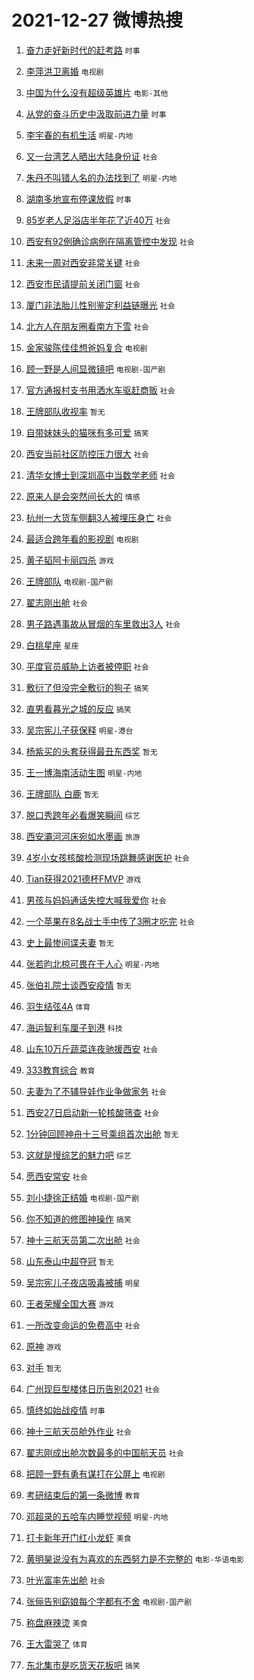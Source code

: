 # 2021-12-27 微博热搜 
1. [奋力走好新时代的赶考路](https://m.weibo.cn/search?containerid=100103type%3D1%26t%3D10%26q%3D%23%E5%A5%8B%E5%8A%9B%E8%B5%B0%E5%A5%BD%E6%96%B0%E6%97%B6%E4%BB%A3%E7%9A%84%E8%B5%B6%E8%80%83%E8%B7%AF%23&isnewpage=1&extparam=seat%3D1%26pos%3D0%26dgr%3D0%26c_type%3D51%26filter_type%3Drealtimehot%26cate%3D10103%26display_time%3D1640561164%26pre_seqid%3D1640561164440020597394&luicode=10000011&lfid=106003type%3D25%26t%3D3%26disable_hot%3D1%26filter_type%3Drealtimehot) `时事` 

2. [李萍洪卫离婚](https://m.weibo.cn/search?containerid=100103type%3D1%26t%3D10%26q%3D%23%E6%9D%8E%E8%90%8D%E6%B4%AA%E5%8D%AB%E7%A6%BB%E5%A9%9A%23&isnewpage=1&extparam=seat%3D1%26filter_type%3Drealtimehot%26dgr%3D0%26cate%3D0%26pos%3D0%26realpos%3D1%26flag%3D0%26c_type%3D31%26display_time%3D1640561164%26pre_seqid%3D1640561164440020597394&luicode=10000011&lfid=106003type%3D25%26t%3D3%26disable_hot%3D1%26filter_type%3Drealtimehot) `电视剧` 

3. [中国为什么没有超级英雄片](https://m.weibo.cn/search?containerid=100103type%3D1%26t%3D10%26q%3D%23%E4%B8%AD%E5%9B%BD%E4%B8%BA%E4%BB%80%E4%B9%88%E6%B2%A1%E6%9C%89%E8%B6%85%E7%BA%A7%E8%8B%B1%E9%9B%84%E7%89%87%23&isnewpage=1&extparam=seat%3D1%26filter_type%3Drealtimehot%26dgr%3D0%26cate%3D0%26pos%3D1%26realpos%3D2%26flag%3D0%26c_type%3D31%26display_time%3D1640561164%26pre_seqid%3D1640561164440020597394&luicode=10000011&lfid=106003type%3D25%26t%3D3%26disable_hot%3D1%26filter_type%3Drealtimehot) `电影-其他` 

4. [从党的奋斗历史中汲取前进力量](https://m.weibo.cn/search?containerid=100103type%3D1%26t%3D10%26q%3D%23%E4%BB%8E%E5%85%9A%E7%9A%84%E5%A5%8B%E6%96%97%E5%8E%86%E5%8F%B2%E4%B8%AD%E6%B1%B2%E5%8F%96%E5%89%8D%E8%BF%9B%E5%8A%9B%E9%87%8F%23&isnewpage=1&extparam=seat%3D1%26filter_type%3Drealtimehot%26dgr%3D0%26cate%3D0%26pos%3D2%26realpos%3D3%26flag%3D0%26c_type%3D31%26display_time%3D1640561164%26pre_seqid%3D1640561164440020597394&luicode=10000011&lfid=106003type%3D25%26t%3D3%26disable_hot%3D1%26filter_type%3Drealtimehot) `时事` 

5. [李宇春的有机生活](https://m.weibo.cn/search?containerid=100103type%3D1%26t%3D10%26q%3D%23%E6%9D%8E%E5%AE%87%E6%98%A5%E7%9A%84%E6%9C%89%E6%9C%BA%E7%94%9F%E6%B4%BB%23&isnewpage=1&extparam=seat%3D1%26filter_type%3Drealtimehot%26dgr%3D0%26cate%3D0%26topic_ad%3D1%26pos%3D3%26c_type%3D31%26adid%3D143588%26display_time%3D1640561164%26pre_seqid%3D1640561164440020597394&luicode=10000011&lfid=106003type%3D25%26t%3D3%26disable_hot%3D1%26filter_type%3Drealtimehot) `明星-内地` 

6. [又一台湾艺人晒出大陆身份证](https://m.weibo.cn/search?containerid=100103type%3D1%26t%3D10%26q%3D%23%E5%8F%88%E4%B8%80%E5%8F%B0%E6%B9%BE%E8%89%BA%E4%BA%BA%E6%99%92%E5%87%BA%E5%A4%A7%E9%99%86%E8%BA%AB%E4%BB%BD%E8%AF%81%23&isnewpage=1&extparam=seat%3D1%26filter_type%3Drealtimehot%26dgr%3D0%26cate%3D0%26pos%3D4%26realpos%3D4%26flag%3D2%26c_type%3D31%26display_time%3D1640561164%26pre_seqid%3D1640561164440020597394&luicode=10000011&lfid=106003type%3D25%26t%3D3%26disable_hot%3D1%26filter_type%3Drealtimehot) `社会` 

7. [朱丹不叫错人名的办法找到了](https://m.weibo.cn/search?containerid=100103type%3D1%26t%3D10%26q%3D%23%E6%9C%B1%E4%B8%B9%E4%B8%8D%E5%8F%AB%E9%94%99%E4%BA%BA%E5%90%8D%E7%9A%84%E5%8A%9E%E6%B3%95%E6%89%BE%E5%88%B0%E4%BA%86%23&isnewpage=1&extparam=seat%3D1%26filter_type%3Drealtimehot%26dgr%3D0%26cate%3D0%26pos%3D5%26realpos%3D5%26flag%3D0%26c_type%3D31%26display_time%3D1640561164%26pre_seqid%3D1640561164440020597394&luicode=10000011&lfid=106003type%3D25%26t%3D3%26disable_hot%3D1%26filter_type%3Drealtimehot) `明星-内地` 

8. [湖南多地宣布停课放假](https://m.weibo.cn/search?containerid=100103type%3D1%26t%3D10%26q%3D%23%E6%B9%96%E5%8D%97%E5%A4%9A%E5%9C%B0%E5%AE%A3%E5%B8%83%E5%81%9C%E8%AF%BE%E6%94%BE%E5%81%87%23&isnewpage=1&extparam=seat%3D1%26filter_type%3Drealtimehot%26dgr%3D0%26cate%3D0%26pos%3D6%26realpos%3D6%26flag%3D2%26c_type%3D31%26display_time%3D1640561164%26pre_seqid%3D1640561164440020597394&luicode=10000011&lfid=106003type%3D25%26t%3D3%26disable_hot%3D1%26filter_type%3Drealtimehot) `时事` 

9. [85岁老人足浴店半年花了近40万](https://m.weibo.cn/search?containerid=100103type%3D1%26t%3D10%26q%3D%2385%E5%B2%81%E8%80%81%E4%BA%BA%E8%B6%B3%E6%B5%B4%E5%BA%97%E5%8D%8A%E5%B9%B4%E8%8A%B1%E4%BA%86%E8%BF%9140%E4%B8%87%23&isnewpage=1&extparam=seat%3D1%26filter_type%3Drealtimehot%26dgr%3D0%26cate%3D0%26pos%3D7%26realpos%3D7%26flag%3D0%26c_type%3D31%26display_time%3D1640561164%26pre_seqid%3D1640561164440020597394&luicode=10000011&lfid=106003type%3D25%26t%3D3%26disable_hot%3D1%26filter_type%3Drealtimehot) `社会` 

10. [西安有92例确诊病例在隔离管控中发现](https://m.weibo.cn/search?containerid=100103type%3D1%26t%3D10%26q%3D%23%E8%A5%BF%E5%AE%89%E6%9C%8992%E4%BE%8B%E7%A1%AE%E8%AF%8A%E7%97%85%E4%BE%8B%E5%9C%A8%E9%9A%94%E7%A6%BB%E7%AE%A1%E6%8E%A7%E4%B8%AD%E5%8F%91%E7%8E%B0%23&isnewpage=1&extparam=seat%3D1%26filter_type%3Drealtimehot%26dgr%3D0%26cate%3D0%26pos%3D8%26realpos%3D8%26flag%3D0%26c_type%3D31%26display_time%3D1640561164%26pre_seqid%3D1640561164440020597394&luicode=10000011&lfid=106003type%3D25%26t%3D3%26disable_hot%3D1%26filter_type%3Drealtimehot) `社会` 

11. [未来一周对西安非常关键](https://m.weibo.cn/search?containerid=100103type%3D1%26t%3D10%26q%3D%23%E6%9C%AA%E6%9D%A5%E4%B8%80%E5%91%A8%E5%AF%B9%E8%A5%BF%E5%AE%89%E9%9D%9E%E5%B8%B8%E5%85%B3%E9%94%AE%23&isnewpage=1&extparam=seat%3D1%26filter_type%3Drealtimehot%26dgr%3D0%26cate%3D0%26pos%3D9%26realpos%3D9%26flag%3D0%26c_type%3D31%26display_time%3D1640561164%26pre_seqid%3D1640561164440020597394&luicode=10000011&lfid=106003type%3D25%26t%3D3%26disable_hot%3D1%26filter_type%3Drealtimehot) `社会` 

12. [西安市民请提前关闭门窗](https://m.weibo.cn/search?containerid=100103type%3D1%26t%3D10%26q%3D%23%E8%A5%BF%E5%AE%89%E5%B8%82%E6%B0%91%E8%AF%B7%E6%8F%90%E5%89%8D%E5%85%B3%E9%97%AD%E9%97%A8%E7%AA%97%23&isnewpage=1&extparam=seat%3D1%26filter_type%3Drealtimehot%26dgr%3D0%26cate%3D0%26pos%3D10%26realpos%3D10%26flag%3D0%26c_type%3D31%26display_time%3D1640561164%26pre_seqid%3D1640561164440020597394&luicode=10000011&lfid=106003type%3D25%26t%3D3%26disable_hot%3D1%26filter_type%3Drealtimehot) `社会` 

13. [厦门非法胎儿性别鉴定利益链曝光](https://m.weibo.cn/search?containerid=100103type%3D1%26t%3D10%26q%3D%23%E5%8E%A6%E9%97%A8%E9%9D%9E%E6%B3%95%E8%83%8E%E5%84%BF%E6%80%A7%E5%88%AB%E9%89%B4%E5%AE%9A%E5%88%A9%E7%9B%8A%E9%93%BE%E6%9B%9D%E5%85%89%23&isnewpage=1&extparam=seat%3D1%26filter_type%3Drealtimehot%26dgr%3D0%26cate%3D0%26pos%3D11%26realpos%3D11%26flag%3D0%26c_type%3D31%26display_time%3D1640561164%26pre_seqid%3D1640561164440020597394&luicode=10000011&lfid=106003type%3D25%26t%3D3%26disable_hot%3D1%26filter_type%3Drealtimehot) `社会` 

14. [北方人在朋友圈看南方下雪](https://m.weibo.cn/search?containerid=100103type%3D1%26t%3D10%26q%3D%23%E5%8C%97%E6%96%B9%E4%BA%BA%E5%9C%A8%E6%9C%8B%E5%8F%8B%E5%9C%88%E7%9C%8B%E5%8D%97%E6%96%B9%E4%B8%8B%E9%9B%AA%23&isnewpage=1&extparam=seat%3D1%26filter_type%3Drealtimehot%26dgr%3D0%26cate%3D0%26pos%3D12%26realpos%3D12%26flag%3D1%26c_type%3D31%26display_time%3D1640561164%26pre_seqid%3D1640561164440020597394&luicode=10000011&lfid=106003type%3D25%26t%3D3%26disable_hot%3D1%26filter_type%3Drealtimehot) `社会` 

15. [金家骏陈佳佳想爸妈复合](https://m.weibo.cn/search?containerid=100103type%3D1%26t%3D10%26q%3D%23%E9%87%91%E5%AE%B6%E9%AA%8F%E9%99%88%E4%BD%B3%E4%BD%B3%E6%83%B3%E7%88%B8%E5%A6%88%E5%A4%8D%E5%90%88%23&isnewpage=1&extparam=seat%3D1%26filter_type%3Drealtimehot%26dgr%3D0%26cate%3D0%26pos%3D13%26realpos%3D13%26flag%3D0%26c_type%3D31%26display_time%3D1640561164%26pre_seqid%3D1640561164440020597394&luicode=10000011&lfid=106003type%3D25%26t%3D3%26disable_hot%3D1%26filter_type%3Drealtimehot) `电视剧` 

16. [顾一野是人间显微镜吧](https://m.weibo.cn/search?containerid=100103type%3D1%26t%3D10%26q%3D%23%E9%A1%BE%E4%B8%80%E9%87%8E%E6%98%AF%E4%BA%BA%E9%97%B4%E6%98%BE%E5%BE%AE%E9%95%9C%E5%90%A7%23&isnewpage=1&extparam=seat%3D1%26filter_type%3Drealtimehot%26dgr%3D0%26cate%3D0%26pos%3D14%26realpos%3D14%26flag%3D0%26c_type%3D31%26display_time%3D1640561164%26pre_seqid%3D1640561164440020597394&luicode=10000011&lfid=106003type%3D25%26t%3D3%26disable_hot%3D1%26filter_type%3Drealtimehot) `电视剧-国产剧` 

17. [官方通报村支书用洒水车驱赶商贩](https://m.weibo.cn/search?containerid=100103type%3D1%26t%3D10%26q%3D%23%E5%AE%98%E6%96%B9%E9%80%9A%E6%8A%A5%E6%9D%91%E6%94%AF%E4%B9%A6%E7%94%A8%E6%B4%92%E6%B0%B4%E8%BD%A6%E9%A9%B1%E8%B5%B6%E5%95%86%E8%B4%A9%23&isnewpage=1&extparam=seat%3D1%26filter_type%3Drealtimehot%26dgr%3D0%26cate%3D0%26pos%3D15%26realpos%3D15%26flag%3D1%26c_type%3D31%26display_time%3D1640561164%26pre_seqid%3D1640561164440020597394&luicode=10000011&lfid=106003type%3D25%26t%3D3%26disable_hot%3D1%26filter_type%3Drealtimehot) `社会` 

18. [王牌部队收视率](https://m.weibo.cn/search?containerid=100103type%3D1%26t%3D10%26q%3D%23%E7%8E%8B%E7%89%8C%E9%83%A8%E9%98%9F%E6%94%B6%E8%A7%86%E7%8E%87%23&isnewpage=1&extparam=seat%3D1%26filter_type%3Drealtimehot%26dgr%3D0%26cate%3D0%26pos%3D16%26realpos%3D16%26flag%3D0%26c_type%3D31%26display_time%3D1640561164%26pre_seqid%3D1640561164440020597394&luicode=10000011&lfid=106003type%3D25%26t%3D3%26disable_hot%3D1%26filter_type%3Drealtimehot) `暂无` 

19. [自带妹妹头的猫咪有多可爱](https://m.weibo.cn/search?containerid=100103type%3D1%26t%3D10%26q%3D%23%E8%87%AA%E5%B8%A6%E5%A6%B9%E5%A6%B9%E5%A4%B4%E7%9A%84%E7%8C%AB%E5%92%AA%E6%9C%89%E5%A4%9A%E5%8F%AF%E7%88%B1%23&isnewpage=1&extparam=seat%3D1%26filter_type%3Drealtimehot%26dgr%3D0%26cate%3D0%26pos%3D17%26realpos%3D17%26flag%3D0%26c_type%3D31%26display_time%3D1640561164%26pre_seqid%3D1640561164440020597394&luicode=10000011&lfid=106003type%3D25%26t%3D3%26disable_hot%3D1%26filter_type%3Drealtimehot) `搞笑` 

20. [西安当前社区防控压力很大](https://m.weibo.cn/search?containerid=100103type%3D1%26t%3D10%26q%3D%23%E8%A5%BF%E5%AE%89%E5%BD%93%E5%89%8D%E7%A4%BE%E5%8C%BA%E9%98%B2%E6%8E%A7%E5%8E%8B%E5%8A%9B%E5%BE%88%E5%A4%A7%23&isnewpage=1&extparam=seat%3D1%26filter_type%3Drealtimehot%26dgr%3D0%26cate%3D0%26pos%3D18%26realpos%3D18%26flag%3D1%26c_type%3D31%26display_time%3D1640561164%26pre_seqid%3D1640561164440020597394&luicode=10000011&lfid=106003type%3D25%26t%3D3%26disable_hot%3D1%26filter_type%3Drealtimehot) `社会` 

21. [清华女博士到深圳高中当数学老师](https://m.weibo.cn/search?containerid=100103type%3D1%26t%3D10%26q%3D%23%E6%B8%85%E5%8D%8E%E5%A5%B3%E5%8D%9A%E5%A3%AB%E5%88%B0%E6%B7%B1%E5%9C%B3%E9%AB%98%E4%B8%AD%E5%BD%93%E6%95%B0%E5%AD%A6%E8%80%81%E5%B8%88%23&isnewpage=1&extparam=seat%3D1%26filter_type%3Drealtimehot%26dgr%3D0%26cate%3D0%26pos%3D19%26realpos%3D19%26flag%3D0%26c_type%3D31%26display_time%3D1640561164%26pre_seqid%3D1640561164440020597394&luicode=10000011&lfid=106003type%3D25%26t%3D3%26disable_hot%3D1%26filter_type%3Drealtimehot) `社会` 

22. [原来人是会突然间长大的](https://m.weibo.cn/search?containerid=100103type%3D1%26t%3D10%26q%3D%23%E5%8E%9F%E6%9D%A5%E4%BA%BA%E6%98%AF%E4%BC%9A%E7%AA%81%E7%84%B6%E9%97%B4%E9%95%BF%E5%A4%A7%E7%9A%84%23&isnewpage=1&extparam=seat%3D1%26filter_type%3Drealtimehot%26dgr%3D0%26cate%3D0%26pos%3D20%26realpos%3D20%26flag%3D0%26c_type%3D31%26display_time%3D1640561164%26pre_seqid%3D1640561164440020597394&luicode=10000011&lfid=106003type%3D25%26t%3D3%26disable_hot%3D1%26filter_type%3Drealtimehot) `情感` 

23. [杭州一大货车侧翻3人被埋压身亡](https://m.weibo.cn/search?containerid=100103type%3D1%26t%3D10%26q%3D%23%E6%9D%AD%E5%B7%9E%E4%B8%80%E5%A4%A7%E8%B4%A7%E8%BD%A6%E4%BE%A7%E7%BF%BB3%E4%BA%BA%E8%A2%AB%E5%9F%8B%E5%8E%8B%E8%BA%AB%E4%BA%A1%23&isnewpage=1&extparam=seat%3D1%26filter_type%3Drealtimehot%26dgr%3D0%26cate%3D0%26pos%3D21%26realpos%3D21%26flag%3D0%26c_type%3D31%26display_time%3D1640561164%26pre_seqid%3D1640561164440020597394&luicode=10000011&lfid=106003type%3D25%26t%3D3%26disable_hot%3D1%26filter_type%3Drealtimehot) `社会` 

24. [最适合跨年看的影视剧](https://m.weibo.cn/search?containerid=100103type%3D1%26t%3D10%26q%3D%23%E6%9C%80%E9%80%82%E5%90%88%E8%B7%A8%E5%B9%B4%E7%9C%8B%E7%9A%84%E5%BD%B1%E8%A7%86%E5%89%A7%23&isnewpage=1&extparam=seat%3D1%26filter_type%3Drealtimehot%26dgr%3D0%26cate%3D0%26pos%3D22%26realpos%3D22%26flag%3D1%26c_type%3D31%26display_time%3D1640561164%26pre_seqid%3D1640561164440020597394&luicode=10000011&lfid=106003type%3D25%26t%3D3%26disable_hot%3D1%26filter_type%3Drealtimehot) `电视剧` 

25. [黄子韬阿卡丽四杀](https://m.weibo.cn/search?containerid=100103type%3D1%26t%3D10%26q%3D%23%E9%BB%84%E5%AD%90%E9%9F%AC%E9%98%BF%E5%8D%A1%E4%B8%BD%E5%9B%9B%E6%9D%80%23&isnewpage=1&extparam=seat%3D1%26filter_type%3Drealtimehot%26dgr%3D0%26cate%3D0%26pos%3D23%26realpos%3D23%26flag%3D0%26c_type%3D31%26display_time%3D1640561164%26pre_seqid%3D1640561164440020597394&luicode=10000011&lfid=106003type%3D25%26t%3D3%26disable_hot%3D1%26filter_type%3Drealtimehot) `游戏` 

26. [王牌部队](https://m.weibo.cn/search?containerid=100103type%3D1%26t%3D10%26q%3D%E7%8E%8B%E7%89%8C%E9%83%A8%E9%98%9F&isnewpage=1&extparam=seat%3D1%26filter_type%3Drealtimehot%26dgr%3D0%26cate%3D0%26pos%3D24%26realpos%3D24%26flag%3D0%26c_type%3D31%26display_time%3D1640561164%26pre_seqid%3D1640561164440020597394&luicode=10000011&lfid=106003type%3D25%26t%3D3%26disable_hot%3D1%26filter_type%3Drealtimehot) `电视剧-国产剧` 

27. [翟志刚出舱](https://m.weibo.cn/search?containerid=100103type%3D1%26t%3D10%26q%3D%23%E7%BF%9F%E5%BF%97%E5%88%9A%E5%87%BA%E8%88%B1%23&isnewpage=1&extparam=seat%3D1%26filter_type%3Drealtimehot%26dgr%3D0%26cate%3D0%26pos%3D25%26realpos%3D25%26flag%3D0%26c_type%3D31%26display_time%3D1640561164%26pre_seqid%3D1640561164440020597394&luicode=10000011&lfid=106003type%3D25%26t%3D3%26disable_hot%3D1%26filter_type%3Drealtimehot) `社会` 

28. [男子路遇事故从冒烟的车里救出3人](https://m.weibo.cn/search?containerid=100103type%3D1%26t%3D10%26q%3D%23%E7%94%B7%E5%AD%90%E8%B7%AF%E9%81%87%E4%BA%8B%E6%95%85%E4%BB%8E%E5%86%92%E7%83%9F%E7%9A%84%E8%BD%A6%E9%87%8C%E6%95%91%E5%87%BA3%E4%BA%BA%23&isnewpage=1&extparam=seat%3D1%26filter_type%3Drealtimehot%26dgr%3D0%26cate%3D0%26pos%3D26%26realpos%3D26%26flag%3D0%26c_type%3D31%26display_time%3D1640561164%26pre_seqid%3D1640561164440020597394&luicode=10000011&lfid=106003type%3D25%26t%3D3%26disable_hot%3D1%26filter_type%3Drealtimehot) `社会` 

29. [白桃星座](https://m.weibo.cn/search?containerid=100103type%3D1%26t%3D10%26q%3D%23%E7%99%BD%E6%A1%83%E6%98%9F%E5%BA%A7%23&isnewpage=1&extparam=seat%3D1%26filter_type%3Drealtimehot%26dgr%3D0%26cate%3D0%26pos%3D27%26realpos%3D27%26flag%3D0%26c_type%3D31%26display_time%3D1640561164%26pre_seqid%3D1640561164440020597394&luicode=10000011&lfid=106003type%3D25%26t%3D3%26disable_hot%3D1%26filter_type%3Drealtimehot) `星座` 

30. [平度官员威胁上访者被停职](https://m.weibo.cn/search?containerid=100103type%3D1%26t%3D10%26q%3D%23%E5%B9%B3%E5%BA%A6%E5%AE%98%E5%91%98%E5%A8%81%E8%83%81%E4%B8%8A%E8%AE%BF%E8%80%85%E8%A2%AB%E5%81%9C%E8%81%8C%23&isnewpage=1&extparam=seat%3D1%26filter_type%3Drealtimehot%26dgr%3D0%26cate%3D0%26pos%3D28%26realpos%3D28%26flag%3D1%26c_type%3D31%26display_time%3D1640561164%26pre_seqid%3D1640561164440020597394&luicode=10000011&lfid=106003type%3D25%26t%3D3%26disable_hot%3D1%26filter_type%3Drealtimehot) `社会` 

31. [敷衍了但没完全敷衍的狗子](https://m.weibo.cn/search?containerid=100103type%3D1%26t%3D10%26q%3D%23%E6%95%B7%E8%A1%8D%E4%BA%86%E4%BD%86%E6%B2%A1%E5%AE%8C%E5%85%A8%E6%95%B7%E8%A1%8D%E7%9A%84%E7%8B%97%E5%AD%90%23&isnewpage=1&extparam=seat%3D1%26filter_type%3Drealtimehot%26dgr%3D0%26cate%3D0%26pos%3D29%26realpos%3D29%26flag%3D0%26c_type%3D31%26display_time%3D1640561164%26pre_seqid%3D1640561164440020597394&luicode=10000011&lfid=106003type%3D25%26t%3D3%26disable_hot%3D1%26filter_type%3Drealtimehot) `搞笑` 

32. [直男看暮光之城的反应](https://m.weibo.cn/search?containerid=100103type%3D1%26t%3D10%26q%3D%23%E7%9B%B4%E7%94%B7%E7%9C%8B%E6%9A%AE%E5%85%89%E4%B9%8B%E5%9F%8E%E7%9A%84%E5%8F%8D%E5%BA%94%23&isnewpage=1&extparam=seat%3D1%26filter_type%3Drealtimehot%26dgr%3D0%26cate%3D0%26pos%3D30%26realpos%3D30%26flag%3D0%26c_type%3D31%26display_time%3D1640561164%26pre_seqid%3D1640561164440020597394&luicode=10000011&lfid=106003type%3D25%26t%3D3%26disable_hot%3D1%26filter_type%3Drealtimehot) `搞笑` 

33. [吴宗宪儿子获保释](https://m.weibo.cn/search?containerid=100103type%3D1%26t%3D10%26q%3D%23%E5%90%B4%E5%AE%97%E5%AE%AA%E5%84%BF%E5%AD%90%E8%8E%B7%E4%BF%9D%E9%87%8A%23&isnewpage=1&extparam=seat%3D1%26filter_type%3Drealtimehot%26dgr%3D0%26cate%3D0%26pos%3D31%26realpos%3D31%26flag%3D1%26c_type%3D31%26display_time%3D1640561164%26pre_seqid%3D1640561164440020597394&luicode=10000011&lfid=106003type%3D25%26t%3D3%26disable_hot%3D1%26filter_type%3Drealtimehot) `明星-港台` 

34. [杨紫买的头套获得最丑东西奖](https://m.weibo.cn/search?containerid=100103type%3D1%26t%3D10%26q%3D%23%E6%9D%A8%E7%B4%AB%E4%B9%B0%E7%9A%84%E5%A4%B4%E5%A5%97%E8%8E%B7%E5%BE%97%E6%9C%80%E4%B8%91%E4%B8%9C%E8%A5%BF%E5%A5%96%23&isnewpage=1&extparam=seat%3D1%26filter_type%3Drealtimehot%26dgr%3D0%26cate%3D0%26pos%3D32%26realpos%3D32%26flag%3D0%26c_type%3D31%26display_time%3D1640561164%26pre_seqid%3D1640561164440020597394&luicode=10000011&lfid=106003type%3D25%26t%3D3%26disable_hot%3D1%26filter_type%3Drealtimehot) `暂无` 

35. [王一博海南活动生图](https://m.weibo.cn/search?containerid=100103type%3D1%26t%3D10%26q%3D%23%E7%8E%8B%E4%B8%80%E5%8D%9A%E6%B5%B7%E5%8D%97%E6%B4%BB%E5%8A%A8%E7%94%9F%E5%9B%BE%23&isnewpage=1&extparam=seat%3D1%26filter_type%3Drealtimehot%26dgr%3D0%26cate%3D0%26pos%3D33%26realpos%3D33%26flag%3D0%26c_type%3D31%26display_time%3D1640561164%26pre_seqid%3D1640561164440020597394&luicode=10000011&lfid=106003type%3D25%26t%3D3%26disable_hot%3D1%26filter_type%3Drealtimehot) `明星-内地` 

36. [王牌部队 白鹿](https://m.weibo.cn/search?containerid=100103type%3D1%26t%3D10%26q%3D%E7%8E%8B%E7%89%8C%E9%83%A8%E9%98%9F+%E7%99%BD%E9%B9%BF&isnewpage=1&extparam=seat%3D1%26filter_type%3Drealtimehot%26dgr%3D0%26cate%3D0%26pos%3D34%26realpos%3D34%26flag%3D0%26c_type%3D31%26display_time%3D1640561164%26pre_seqid%3D1640561164440020597394&luicode=10000011&lfid=106003type%3D25%26t%3D3%26disable_hot%3D1%26filter_type%3Drealtimehot) `暂无` 

37. [脱口秀跨年必看爆笑瞬间](https://m.weibo.cn/search?containerid=100103type%3D1%26t%3D10%26q%3D%23%E8%84%B1%E5%8F%A3%E7%A7%80%E8%B7%A8%E5%B9%B4%E5%BF%85%E7%9C%8B%E7%88%86%E7%AC%91%E7%9E%AC%E9%97%B4%23&isnewpage=1&extparam=seat%3D1%26filter_type%3Drealtimehot%26dgr%3D0%26cate%3D0%26pos%3D35%26realpos%3D35%26flag%3D1%26c_type%3D31%26display_time%3D1640561164%26pre_seqid%3D1640561164440020597394&luicode=10000011&lfid=106003type%3D25%26t%3D3%26disable_hot%3D1%26filter_type%3Drealtimehot) `综艺` 

38. [西安灞河河床宛如水墨画](https://m.weibo.cn/search?containerid=100103type%3D1%26t%3D10%26q%3D%23%E8%A5%BF%E5%AE%89%E7%81%9E%E6%B2%B3%E6%B2%B3%E5%BA%8A%E5%AE%9B%E5%A6%82%E6%B0%B4%E5%A2%A8%E7%94%BB%23&isnewpage=1&extparam=seat%3D1%26filter_type%3Drealtimehot%26dgr%3D0%26cate%3D0%26pos%3D36%26realpos%3D36%26flag%3D0%26c_type%3D31%26display_time%3D1640561164%26pre_seqid%3D1640561164440020597394&luicode=10000011&lfid=106003type%3D25%26t%3D3%26disable_hot%3D1%26filter_type%3Drealtimehot) `旅游` 

39. [4岁小女孩核酸检测现场跳舞感谢医护](https://m.weibo.cn/search?containerid=100103type%3D1%26t%3D10%26q%3D%234%E5%B2%81%E5%B0%8F%E5%A5%B3%E5%AD%A9%E6%A0%B8%E9%85%B8%E6%A3%80%E6%B5%8B%E7%8E%B0%E5%9C%BA%E8%B7%B3%E8%88%9E%E6%84%9F%E8%B0%A2%E5%8C%BB%E6%8A%A4%23&isnewpage=1&extparam=seat%3D1%26filter_type%3Drealtimehot%26dgr%3D0%26cate%3D0%26pos%3D37%26realpos%3D37%26flag%3D0%26c_type%3D31%26display_time%3D1640561164%26pre_seqid%3D1640561164440020597394&luicode=10000011&lfid=106003type%3D25%26t%3D3%26disable_hot%3D1%26filter_type%3Drealtimehot) `社会` 

40. [Tian获得2021德杯FMVP](https://m.weibo.cn/search?containerid=100103type%3D1%26t%3D10%26q%3D%23Tian%E8%8E%B7%E5%BE%972021%E5%BE%B7%E6%9D%AFFMVP%23&isnewpage=1&extparam=seat%3D1%26filter_type%3Drealtimehot%26dgr%3D0%26cate%3D0%26pos%3D38%26realpos%3D38%26flag%3D0%26c_type%3D31%26display_time%3D1640561164%26pre_seqid%3D1640561164440020597394&luicode=10000011&lfid=106003type%3D25%26t%3D3%26disable_hot%3D1%26filter_type%3Drealtimehot) `游戏` 

41. [男孩与妈妈通话失控大喊我爱你](https://m.weibo.cn/search?containerid=100103type%3D1%26t%3D10%26q%3D%23%E7%94%B7%E5%AD%A9%E4%B8%8E%E5%A6%88%E5%A6%88%E9%80%9A%E8%AF%9D%E5%A4%B1%E6%8E%A7%E5%A4%A7%E5%96%8A%E6%88%91%E7%88%B1%E4%BD%A0%23&isnewpage=1&extparam=seat%3D1%26filter_type%3Drealtimehot%26dgr%3D0%26cate%3D0%26pos%3D39%26realpos%3D39%26flag%3D0%26c_type%3D31%26display_time%3D1640561164%26pre_seqid%3D1640561164440020597394&luicode=10000011&lfid=106003type%3D25%26t%3D3%26disable_hot%3D1%26filter_type%3Drealtimehot) `社会` 

42. [一个苹果在8名战士手中传了3圈才吃完](https://m.weibo.cn/search?containerid=100103type%3D1%26t%3D10%26q%3D%23%E4%B8%80%E4%B8%AA%E8%8B%B9%E6%9E%9C%E5%9C%A88%E5%90%8D%E6%88%98%E5%A3%AB%E6%89%8B%E4%B8%AD%E4%BC%A0%E4%BA%863%E5%9C%88%E6%89%8D%E5%90%83%E5%AE%8C%23&isnewpage=1&extparam=seat%3D1%26filter_type%3Drealtimehot%26dgr%3D0%26cate%3D0%26pos%3D40%26realpos%3D40%26flag%3D0%26c_type%3D31%26display_time%3D1640561164%26pre_seqid%3D1640561164440020597394&luicode=10000011&lfid=106003type%3D25%26t%3D3%26disable_hot%3D1%26filter_type%3Drealtimehot) `社会` 

43. [史上最惨间谍夫妻](https://m.weibo.cn/search?containerid=100103type%3D1%26t%3D10%26q%3D%23%E5%8F%B2%E4%B8%8A%E6%9C%80%E6%83%A8%E9%97%B4%E8%B0%8D%E5%A4%AB%E5%A6%BB%23&isnewpage=1&extparam=seat%3D1%26filter_type%3Drealtimehot%26dgr%3D0%26cate%3D0%26pos%3D41%26realpos%3D41%26flag%3D0%26c_type%3D31%26display_time%3D1640561164%26pre_seqid%3D1640561164440020597394&luicode=10000011&lfid=106003type%3D25%26t%3D3%26disable_hot%3D1%26filter_type%3Drealtimehot) `暂无` 

44. [张若昀北椋可畏在于人心](https://m.weibo.cn/search?containerid=100103type%3D1%26t%3D10%26q%3D%23%E5%BC%A0%E8%8B%A5%E6%98%80%E5%8C%97%E6%A4%8B%E5%8F%AF%E7%95%8F%E5%9C%A8%E4%BA%8E%E4%BA%BA%E5%BF%83%23&isnewpage=1&extparam=seat%3D1%26filter_type%3Drealtimehot%26dgr%3D0%26cate%3D0%26pos%3D42%26realpos%3D42%26flag%3D1%26c_type%3D31%26display_time%3D1640561164%26pre_seqid%3D1640561164440020597394&luicode=10000011&lfid=106003type%3D25%26t%3D3%26disable_hot%3D1%26filter_type%3Drealtimehot) `明星-内地` 

45. [张伯礼院士谈西安疫情](https://m.weibo.cn/search?containerid=100103type%3D1%26t%3D10%26q%3D%E5%BC%A0%E4%BC%AF%E7%A4%BC%E9%99%A2%E5%A3%AB%E8%B0%88%E8%A5%BF%E5%AE%89%E7%96%AB%E6%83%85&isnewpage=1&extparam=seat%3D1%26filter_type%3Drealtimehot%26dgr%3D0%26cate%3D0%26pos%3D43%26realpos%3D43%26flag%3D1%26c_type%3D31%26display_time%3D1640561164%26pre_seqid%3D1640561164440020597394&luicode=10000011&lfid=106003type%3D25%26t%3D3%26disable_hot%3D1%26filter_type%3Drealtimehot) `暂无` 

46. [羽生结弦4A](https://m.weibo.cn/search?containerid=100103type%3D1%26t%3D10%26q%3D%23%E7%BE%BD%E7%94%9F%E7%BB%93%E5%BC%A64A%23&isnewpage=1&extparam=seat%3D1%26filter_type%3Drealtimehot%26dgr%3D0%26cate%3D0%26pos%3D44%26realpos%3D44%26flag%3D0%26c_type%3D31%26display_time%3D1640561164%26pre_seqid%3D1640561164440020597394&luicode=10000011&lfid=106003type%3D25%26t%3D3%26disable_hot%3D1%26filter_type%3Drealtimehot) `体育` 

47. [海运智利车厘子到港](https://m.weibo.cn/search?containerid=100103type%3D1%26t%3D10%26q%3D%23%E6%B5%B7%E8%BF%90%E6%99%BA%E5%88%A9%E8%BD%A6%E5%8E%98%E5%AD%90%E5%88%B0%E6%B8%AF%23&isnewpage=1&extparam=seat%3D1%26filter_type%3Drealtimehot%26dgr%3D0%26cate%3D0%26pos%3D45%26realpos%3D45%26flag%3D0%26c_type%3D31%26display_time%3D1640561164%26pre_seqid%3D1640561164440020597394&luicode=10000011&lfid=106003type%3D25%26t%3D3%26disable_hot%3D1%26filter_type%3Drealtimehot) `科技` 

48. [山东10万斤蔬菜连夜驰援西安](https://m.weibo.cn/search?containerid=100103type%3D1%26t%3D10%26q%3D%23%E5%B1%B1%E4%B8%9C10%E4%B8%87%E6%96%A4%E8%94%AC%E8%8F%9C%E8%BF%9E%E5%A4%9C%E9%A9%B0%E6%8F%B4%E8%A5%BF%E5%AE%89%23&isnewpage=1&extparam=seat%3D1%26filter_type%3Drealtimehot%26dgr%3D0%26cate%3D0%26pos%3D46%26realpos%3D46%26flag%3D0%26c_type%3D31%26display_time%3D1640561164%26pre_seqid%3D1640561164440020597394&luicode=10000011&lfid=106003type%3D25%26t%3D3%26disable_hot%3D1%26filter_type%3Drealtimehot) `社会` 

49. [333教育综合](https://m.weibo.cn/search?containerid=100103type%3D1%26t%3D10%26q%3D333%E6%95%99%E8%82%B2%E7%BB%BC%E5%90%88&isnewpage=1&extparam=seat%3D1%26filter_type%3Drealtimehot%26dgr%3D0%26cate%3D0%26pos%3D47%26realpos%3D47%26flag%3D0%26c_type%3D31%26display_time%3D1640561164%26pre_seqid%3D1640561164440020597394&luicode=10000011&lfid=106003type%3D25%26t%3D3%26disable_hot%3D1%26filter_type%3Drealtimehot) `教育` 

50. [夫妻为了不辅导娃作业争做家务](https://m.weibo.cn/search?containerid=100103type%3D1%26t%3D10%26q%3D%23%E5%A4%AB%E5%A6%BB%E4%B8%BA%E4%BA%86%E4%B8%8D%E8%BE%85%E5%AF%BC%E5%A8%83%E4%BD%9C%E4%B8%9A%E4%BA%89%E5%81%9A%E5%AE%B6%E5%8A%A1%23&isnewpage=1&extparam=seat%3D1%26filter_type%3Drealtimehot%26dgr%3D0%26cate%3D0%26pos%3D48%26realpos%3D48%26flag%3D0%26c_type%3D31%26display_time%3D1640561164%26pre_seqid%3D1640561164440020597394&luicode=10000011&lfid=106003type%3D25%26t%3D3%26disable_hot%3D1%26filter_type%3Drealtimehot) `社会` 

51. [西安27日启动新一轮核酸筛查](https://m.weibo.cn/search?containerid=100103type%3D1%26t%3D10%26q%3D%23%E8%A5%BF%E5%AE%8927%E6%97%A5%E5%90%AF%E5%8A%A8%E6%96%B0%E4%B8%80%E8%BD%AE%E6%A0%B8%E9%85%B8%E7%AD%9B%E6%9F%A5%23&isnewpage=1&extparam=seat%3D1%26filter_type%3Drealtimehot%26dgr%3D0%26cate%3D0%26pos%3D49%26realpos%3D49%26flag%3D0%26c_type%3D31%26display_time%3D1640561164%26pre_seqid%3D1640561164440020597394&luicode=10000011&lfid=106003type%3D25%26t%3D3%26disable_hot%3D1%26filter_type%3Drealtimehot) `社会` 

52. [1分钟回顾神舟十三号乘组首次出舱](https://m.weibo.cn/search?containerid=100103type%3D1%26t%3D10%26q%3D1%E5%88%86%E9%92%9F%E5%9B%9E%E9%A1%BE%E7%A5%9E%E8%88%9F%E5%8D%81%E4%B8%89%E5%8F%B7%E4%B9%98%E7%BB%84%E9%A6%96%E6%AC%A1%E5%87%BA%E8%88%B1&isnewpage=1&extparam=seat%3D1%26filter_type%3Drealtimehot%26dgr%3D0%26cate%3D0%26pos%3D50%26realpos%3D50%26flag%3D0%26c_type%3D31%26display_time%3D1640561164%26pre_seqid%3D1640561164440020597394&luicode=10000011&lfid=106003type%3D25%26t%3D3%26disable_hot%3D1%26filter_type%3Drealtimehot) `暂无` 

53. [这就是慢综艺的魅力吧](https://m.weibo.cn/search?containerid=100103type%3D1%26t%3D10%26q%3D%23%E8%BF%99%E5%B0%B1%E6%98%AF%E6%85%A2%E7%BB%BC%E8%89%BA%E7%9A%84%E9%AD%85%E5%8A%9B%E5%90%A7%23&isnewpage=1&extparam=seat%3D1%26filter_type%3Drealtimehot%26dgr%3D0%26cate%3D0%26pos%3D32%26realpos%3D33%26flag%3D0%26c_type%3D31%26display_time%3D1640557293%26pre_seqid%3D1640557293082031924252&luicode=10000011&lfid=106003type%3D25%26t%3D3%26disable_hot%3D1%26filter_type%3Drealtimehot) `综艺` 

54. [愿西安常安](https://m.weibo.cn/search?containerid=100103type%3D1%26t%3D10%26q%3D%23%E6%84%BF%E8%A5%BF%E5%AE%89%E5%B8%B8%E5%AE%89%23&isnewpage=1&extparam=seat%3D1%26filter_type%3Drealtimehot%26dgr%3D0%26cate%3D0%26pos%3D39%26realpos%3D40%26flag%3D1%26c_type%3D31%26display_time%3D1640557293%26pre_seqid%3D1640557293082031924252&luicode=10000011&lfid=106003type%3D25%26t%3D3%26disable_hot%3D1%26filter_type%3Drealtimehot) `社会` 

55. [刘小捷徐正结婚](https://m.weibo.cn/search?containerid=100103type%3D1%26t%3D10%26q%3D%23%E5%88%98%E5%B0%8F%E6%8D%B7%E5%BE%90%E6%AD%A3%E7%BB%93%E5%A9%9A%23&isnewpage=1&extparam=seat%3D1%26filter_type%3Drealtimehot%26dgr%3D0%26cate%3D0%26pos%3D40%26realpos%3D41%26flag%3D0%26c_type%3D31%26display_time%3D1640557293%26pre_seqid%3D1640557293082031924252&luicode=10000011&lfid=106003type%3D25%26t%3D3%26disable_hot%3D1%26filter_type%3Drealtimehot) `电视剧-国产剧` 

56. [你不知道的修图神操作](https://m.weibo.cn/search?containerid=100103type%3D1%26t%3D10%26q%3D%23%E4%BD%A0%E4%B8%8D%E7%9F%A5%E9%81%93%E7%9A%84%E4%BF%AE%E5%9B%BE%E7%A5%9E%E6%93%8D%E4%BD%9C%23&isnewpage=1&extparam=seat%3D1%26filter_type%3Drealtimehot%26dgr%3D0%26cate%3D0%26pos%3D41%26realpos%3D42%26flag%3D0%26c_type%3D31%26display_time%3D1640557293%26pre_seqid%3D1640557293082031924252&luicode=10000011&lfid=106003type%3D25%26t%3D3%26disable_hot%3D1%26filter_type%3Drealtimehot) `搞笑` 

57. [神十三航天员第二次出舱](https://m.weibo.cn/search?containerid=100103type%3D1%26t%3D10%26q%3D%23%E7%A5%9E%E5%8D%81%E4%B8%89%E8%88%AA%E5%A4%A9%E5%91%98%E7%AC%AC%E4%BA%8C%E6%AC%A1%E5%87%BA%E8%88%B1%23&isnewpage=1&extparam=seat%3D1%26filter_type%3Drealtimehot%26dgr%3D0%26cate%3D0%26pos%3D45%26realpos%3D46%26flag%3D0%26c_type%3D31%26display_time%3D1640557293%26pre_seqid%3D1640557293082031924252&luicode=10000011&lfid=106003type%3D25%26t%3D3%26disable_hot%3D1%26filter_type%3Drealtimehot) `社会` 

58. [山东泰山中超夺冠](https://m.weibo.cn/search?containerid=100103type%3D1%26t%3D10%26q%3D%E5%B1%B1%E4%B8%9C%E6%B3%B0%E5%B1%B1%E4%B8%AD%E8%B6%85%E5%A4%BA%E5%86%A0&isnewpage=1&extparam=seat%3D1%26filter_type%3Drealtimehot%26dgr%3D0%26cate%3D0%26pos%3D47%26realpos%3D48%26flag%3D0%26c_type%3D31%26display_time%3D1640557293%26pre_seqid%3D1640557293082031924252&luicode=10000011&lfid=106003type%3D25%26t%3D3%26disable_hot%3D1%26filter_type%3Drealtimehot) `暂无` 

59. [吴宗宪儿子夜店吸毒被捕](https://m.weibo.cn/search?containerid=100103type%3D1%26t%3D10%26q%3D%23%E5%90%B4%E5%AE%97%E5%AE%AA%E5%84%BF%E5%AD%90%E5%A4%9C%E5%BA%97%E5%90%B8%E6%AF%92%E8%A2%AB%E6%8D%95%23&isnewpage=1&extparam=seat%3D1%26filter_type%3Drealtimehot%26dgr%3D0%26cate%3D0%26pos%3D48%26realpos%3D49%26flag%3D0%26c_type%3D31%26display_time%3D1640557293%26pre_seqid%3D1640557293082031924252&luicode=10000011&lfid=106003type%3D25%26t%3D3%26disable_hot%3D1%26filter_type%3Drealtimehot) `明星` 

60. [王者荣耀全国大赛](https://m.weibo.cn/search?containerid=100103type%3D1%26t%3D10%26q%3D%23%E7%8E%8B%E8%80%85%E8%8D%A3%E8%80%80%E5%85%A8%E5%9B%BD%E5%A4%A7%E8%B5%9B%23&isnewpage=1&extparam=seat%3D1%26filter_type%3Drealtimehot%26dgr%3D0%26cate%3D0%26pos%3D49%26realpos%3D50%26flag%3D0%26c_type%3D31%26display_time%3D1640557293%26pre_seqid%3D1640557293082031924252&luicode=10000011&lfid=106003type%3D25%26t%3D3%26disable_hot%3D1%26filter_type%3Drealtimehot) `游戏` 

61. [一所改变命运的免费高中](https://m.weibo.cn/search?containerid=100103type%3D1%26t%3D10%26q%3D%23%E4%B8%80%E6%89%80%E6%94%B9%E5%8F%98%E5%91%BD%E8%BF%90%E7%9A%84%E5%85%8D%E8%B4%B9%E9%AB%98%E4%B8%AD%23&isnewpage=1&extparam=seat%3D1%26filter_type%3Drealtimehot%26dgr%3D0%26cate%3D0%26topic_ad%3D1%26pos%3D3%26c_type%3D31%26adid%3D143628%26display_time%3D1640553652%26pre_seqid%3D1640553652457013498295&luicode=10000011&lfid=106003type%3D25%26t%3D3%26disable_hot%3D1%26filter_type%3Drealtimehot) `社会` 

62. [原神](https://m.weibo.cn/search?containerid=100103type%3D1%26t%3D10%26q%3D%E5%8E%9F%E7%A5%9E&isnewpage=1&extparam=seat%3D1%26filter_type%3Drealtimehot%26dgr%3D0%26cate%3D0%26pos%3D39%26realpos%3D39%26flag%3D0%26c_type%3D31%26display_time%3D1640553652%26pre_seqid%3D1640553652457013498295&luicode=10000011&lfid=106003type%3D25%26t%3D3%26disable_hot%3D1%26filter_type%3Drealtimehot) `游戏` 

63. [对手](https://m.weibo.cn/search?containerid=100103type%3D1%26t%3D10%26q%3D%E5%AF%B9%E6%89%8B&isnewpage=1&extparam=seat%3D1%26filter_type%3Drealtimehot%26dgr%3D0%26cate%3D0%26pos%3D42%26realpos%3D42%26flag%3D0%26c_type%3D31%26display_time%3D1640553652%26pre_seqid%3D1640553652457013498295&luicode=10000011&lfid=106003type%3D25%26t%3D3%26disable_hot%3D1%26filter_type%3Drealtimehot) `暂无` 

64. [广州现巨型楼体日历告别2021](https://m.weibo.cn/search?containerid=100103type%3D1%26t%3D10%26q%3D%23%E5%B9%BF%E5%B7%9E%E7%8E%B0%E5%B7%A8%E5%9E%8B%E6%A5%BC%E4%BD%93%E6%97%A5%E5%8E%86%E5%91%8A%E5%88%AB2021%23&isnewpage=1&extparam=seat%3D1%26filter_type%3Drealtimehot%26dgr%3D0%26cate%3D0%26pos%3D48%26realpos%3D48%26flag%3D0%26c_type%3D31%26display_time%3D1640553652%26pre_seqid%3D1640553652457013498295&luicode=10000011&lfid=106003type%3D25%26t%3D3%26disable_hot%3D1%26filter_type%3Drealtimehot) `社会` 

65. [慎终如始战疫情](https://m.weibo.cn/search?containerid=100103type%3D1%26t%3D10%26q%3D%23%E6%85%8E%E7%BB%88%E5%A6%82%E5%A7%8B%E6%88%98%E7%96%AB%E6%83%85%23&isnewpage=1&extparam=seat%3D1%26pos%3D0%26dgr%3D0%26c_type%3D51%26filter_type%3Drealtimehot%26cate%3D10103%26display_time%3D1640550202%26pre_seqid%3D16405502028670340149394&luicode=10000011&lfid=106003type%3D25%26t%3D3%26disable_hot%3D1%26filter_type%3Drealtimehot) `时事` 

66. [神十三航天员舱外作业](https://m.weibo.cn/search?containerid=100103type%3D1%26t%3D10%26q%3D%23%E7%A5%9E%E5%8D%81%E4%B8%89%E8%88%AA%E5%A4%A9%E5%91%98%E8%88%B1%E5%A4%96%E4%BD%9C%E4%B8%9A%23&isnewpage=1&extparam=seat%3D1%26filter_type%3Drealtimehot%26dgr%3D0%26cate%3D0%26pos%3D38%26realpos%3D39%26flag%3D0%26c_type%3D31%26display_time%3D1640550202%26pre_seqid%3D16405502028670340149394&luicode=10000011&lfid=106003type%3D25%26t%3D3%26disable_hot%3D1%26filter_type%3Drealtimehot) `社会` 

67. [翟志刚成出舱次数最多的中国航天员](https://m.weibo.cn/search?containerid=100103type%3D1%26t%3D10%26q%3D%23%E7%BF%9F%E5%BF%97%E5%88%9A%E6%88%90%E5%87%BA%E8%88%B1%E6%AC%A1%E6%95%B0%E6%9C%80%E5%A4%9A%E7%9A%84%E4%B8%AD%E5%9B%BD%E8%88%AA%E5%A4%A9%E5%91%98%23&isnewpage=1&extparam=seat%3D1%26filter_type%3Drealtimehot%26dgr%3D0%26cate%3D0%26pos%3D49%26realpos%3D50%26flag%3D0%26c_type%3D31%26display_time%3D1640550202%26pre_seqid%3D16405502028670340149394&luicode=10000011&lfid=106003type%3D25%26t%3D3%26disable_hot%3D1%26filter_type%3Drealtimehot) `社会` 

68. [把顾一野有勇有谋打在公屏上](https://m.weibo.cn/search?containerid=100103type%3D1%26t%3D10%26q%3D%23%E6%8A%8A%E9%A1%BE%E4%B8%80%E9%87%8E%E6%9C%89%E5%8B%87%E6%9C%89%E8%B0%8B%E6%89%93%E5%9C%A8%E5%85%AC%E5%B1%8F%E4%B8%8A%23&isnewpage=1&extparam=seat%3D1%26filter_type%3Drealtimehot%26dgr%3D0%26cate%3D0%26pos%3D34%26realpos%3D34%26flag%3D1%26c_type%3D31%26display_time%3D1640546353%26pre_seqid%3D164054635358403777396&luicode=10000011&lfid=106003type%3D25%26t%3D3%26disable_hot%3D1%26filter_type%3Drealtimehot) `电视剧` 

69. [考研结束后的第一条微博](https://m.weibo.cn/search?containerid=100103type%3D1%26t%3D10%26q%3D%23%E8%80%83%E7%A0%94%E7%BB%93%E6%9D%9F%E5%90%8E%E7%9A%84%E7%AC%AC%E4%B8%80%E6%9D%A1%E5%BE%AE%E5%8D%9A%23&isnewpage=1&extparam=seat%3D1%26filter_type%3Drealtimehot%26dgr%3D0%26cate%3D0%26pos%3D48%26realpos%3D48%26flag%3D0%26c_type%3D31%26display_time%3D1640546353%26pre_seqid%3D164054635358403777396&luicode=10000011&lfid=106003type%3D25%26t%3D3%26disable_hot%3D1%26filter_type%3Drealtimehot) `教育` 

70. [邓超录的五哈车内睡觉视频](https://m.weibo.cn/search?containerid=100103type%3D1%26t%3D10%26q%3D%23%E9%82%93%E8%B6%85%E5%BD%95%E7%9A%84%E4%BA%94%E5%93%88%E8%BD%A6%E5%86%85%E7%9D%A1%E8%A7%89%E8%A7%86%E9%A2%91%23&isnewpage=1&extparam=seat%3D1%26filter_type%3Drealtimehot%26dgr%3D0%26cate%3D0%26pos%3D44%26realpos%3D45%26flag%3D0%26c_type%3D31%26display_time%3D1640543174%26pre_seqid%3D164054317471703190124&luicode=10000011&lfid=106003type%3D25%26t%3D3%26disable_hot%3D1%26filter_type%3Drealtimehot) `明星-内地` 

71. [打卡新年开门红小龙虾](https://m.weibo.cn/search?containerid=100103type%3D1%26t%3D10%26q%3D%23%E6%89%93%E5%8D%A1%E6%96%B0%E5%B9%B4%E5%BC%80%E9%97%A8%E7%BA%A2%E5%B0%8F%E9%BE%99%E8%99%BE%23&isnewpage=1&extparam=seat%3D1%26filter_type%3Drealtimehot%26dgr%3D0%26cate%3D0%26topic_ad%3D1%26pos%3D3%26c_type%3D31%26adid%3D143560%26display_time%3D1640539656%26pre_seqid%3D16405396560760340149399&luicode=10000011&lfid=106003type%3D25%26t%3D3%26disable_hot%3D1%26filter_type%3Drealtimehot) `美食` 

72. [黄明昊说没有为喜欢的东西努力是不完整的](https://m.weibo.cn/search?containerid=100103type%3D1%26t%3D10%26q%3D%23%E9%BB%84%E6%98%8E%E6%98%8A%E8%AF%B4%E6%B2%A1%E6%9C%89%E4%B8%BA%E5%96%9C%E6%AC%A2%E7%9A%84%E4%B8%9C%E8%A5%BF%E5%8A%AA%E5%8A%9B%E6%98%AF%E4%B8%8D%E5%AE%8C%E6%95%B4%E7%9A%84%23&isnewpage=1&extparam=seat%3D1%26filter_type%3Drealtimehot%26dgr%3D0%26cate%3D0%26pos%3D32%26realpos%3D32%26flag%3D1%26c_type%3D31%26display_time%3D1640539656%26pre_seqid%3D16405396560760340149399&luicode=10000011&lfid=106003type%3D25%26t%3D3%26disable_hot%3D1%26filter_type%3Drealtimehot) `电影-华语电影` 

73. [叶光富率先出舱](https://m.weibo.cn/search?containerid=100103type%3D1%26t%3D10%26q%3D%23%E5%8F%B6%E5%85%89%E5%AF%8C%E7%8E%87%E5%85%88%E5%87%BA%E8%88%B1%23&isnewpage=1&extparam=seat%3D1%26filter_type%3Drealtimehot%26dgr%3D0%26cate%3D0%26pos%3D36%26realpos%3D36%26flag%3D0%26c_type%3D31%26display_time%3D1640539656%26pre_seqid%3D16405396560760340149399&luicode=10000011&lfid=106003type%3D25%26t%3D3%26disable_hot%3D1%26filter_type%3Drealtimehot) `社会` 

74. [张俪告别窈娘每个字都有不舍](https://m.weibo.cn/search?containerid=100103type%3D1%26t%3D10%26q%3D%23%E5%BC%A0%E4%BF%AA%E5%91%8A%E5%88%AB%E7%AA%88%E5%A8%98%E6%AF%8F%E4%B8%AA%E5%AD%97%E9%83%BD%E6%9C%89%E4%B8%8D%E8%88%8D%23&isnewpage=1&extparam=seat%3D1%26filter_type%3Drealtimehot%26dgr%3D0%26cate%3D0%26pos%3D47%26realpos%3D47%26flag%3D1%26c_type%3D31%26display_time%3D1640539656%26pre_seqid%3D16405396560760340149399&luicode=10000011&lfid=106003type%3D25%26t%3D3%26disable_hot%3D1%26filter_type%3Drealtimehot) `电视剧-国产剧` 

75. [称盘麻辣烫](https://m.weibo.cn/search?containerid=100103type%3D1%26t%3D10%26q%3D%23%E7%A7%B0%E7%9B%98%E9%BA%BB%E8%BE%A3%E7%83%AB%23&isnewpage=1&extparam=seat%3D1%26filter_type%3Drealtimehot%26dgr%3D0%26cate%3D0%26pos%3D49%26realpos%3D49%26flag%3D0%26c_type%3D31%26display_time%3D1640539656%26pre_seqid%3D16405396560760340149399&luicode=10000011&lfid=106003type%3D25%26t%3D3%26disable_hot%3D1%26filter_type%3Drealtimehot) `美食` 

76. [王大雷哭了](https://m.weibo.cn/search?containerid=100103type%3D1%26t%3D10%26q%3D%23%E7%8E%8B%E5%A4%A7%E9%9B%B7%E5%93%AD%E4%BA%86%23&isnewpage=1&extparam=seat%3D1%26filter_type%3Drealtimehot%26dgr%3D0%26cate%3D0%26pos%3D48%26realpos%3D48%26flag%3D1%26c_type%3D31%26display_time%3D1640536784%26pre_seqid%3D1640536784140012315315&luicode=10000011&lfid=106003type%3D25%26t%3D3%26disable_hot%3D1%26filter_type%3Drealtimehot) `体育` 

77. [东北集市是吃货天花板吧](https://m.weibo.cn/search?containerid=100103type%3D1%26t%3D10%26q%3D%23%E4%B8%9C%E5%8C%97%E9%9B%86%E5%B8%82%E6%98%AF%E5%90%83%E8%B4%A7%E5%A4%A9%E8%8A%B1%E6%9D%BF%E5%90%A7%23&isnewpage=1&extparam=seat%3D1%26filter_type%3Drealtimehot%26dgr%3D0%26cate%3D0%26pos%3D50%26realpos%3D50%26flag%3D0%26c_type%3D31%26display_time%3D1640536784%26pre_seqid%3D1640536784140012315315&luicode=10000011&lfid=106003type%3D25%26t%3D3%26disable_hot%3D1%26filter_type%3Drealtimehot) `搞笑` 
